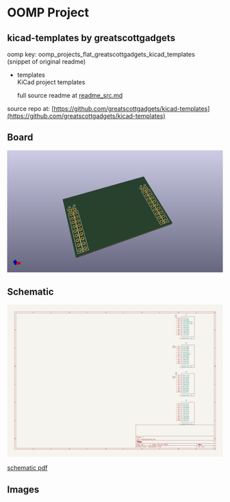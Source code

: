 # OOMP Project  
## kicad-templates  by greatscottgadgets  
  
oomp key: oomp_projects_flat_greatscottgadgets_kicad_templates  
(snippet of original readme)  
  
- templates  
KiCad project templates  
  
  full source readme at [readme_src.md](readme_src.md)  
  
source repo at: [https://github.com/greatscottgadgets/kicad-templates](https://github.com/greatscottgadgets/kicad-templates)  
## Board  
  
[![working_3d.png](working_3d_600.png)](working_3d.png)  
## Schematic  
  
[![working_schematic.png](working_schematic_600.png)](working_schematic.png)  
  
[schematic pdf](working_schematic.pdf)  
## Images  
